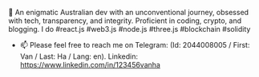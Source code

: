 👋 An enigmatic Australian dev with an unconventional journey, obsessed with tech, transparency, and integrity. Proficient in coding, crypto, and blogging. I do #react.js #web3.js #node.js #three.js #blockchain #solidity

- 📫 Please feel free to reach me on Telegram: (Id: 2044008005 / First: Van / Last: Ha / Lang: en). Linkedin: https://www.linkedin.com/in/123456vanha

